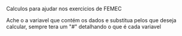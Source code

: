 Calculos para ajudar nos exercicios de FEMEC

Ache o a variavel que contém os dados e substitua pelos que deseja calcular, sempre tera um "#" detalhando o que é cada variavel 
